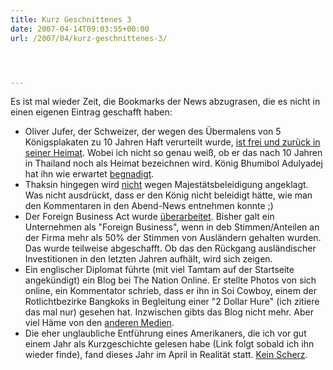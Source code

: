 ```yaml
---
title: Kurz Geschnittenes 3
date: 2007-04-14T09:03:55+00:00
url: /2007/04/kurz-geschnittenes-3/




---
```

Es ist mal wieder Zeit, die Bookmarks der News abzugrasen, die es nicht in einen eigenen Eintrag geschafft haben:

* Oliver Jufer, der Schweizer, der wegen des Übermalens von 5 Königsplakaten zu 10 Jahren Haft verurteilt wurde, [ist frei und zurück in seiner Heimat][1]. Wobei ich nicht so genau weiß, ob er das nach 10 Jahren in Thailand noch als Heimat bezeichnen wird. König Bhumibol Adulyadej hat ihn wie erwartet [begnadigt][2].
* Thaksin hingegen wird [nicht][3] wegen Majestätsbeleidigung angeklagt. Was nicht ausdrückt, dass er den König nicht beleidigt hätte, wie man den Kommentaren in den Abend-News entnehmen konnte ;)
* Der Foreign Business Act wurde [überarbeitet][4]. Bisher galt ein Unternehmen als "Foreign Business", wenn in deb Stimmen/Anteilen an der Firma mehr als 50% der Stimmen von Ausländern gehalten wurden. Das wurde teilweise abgeschafft. Ob das den Rückgang ausländischer Investitionen in den letzten Jahren aufhält, wird sich zeigen.
* Ein englischer Diplomat führte (mit viel Tamtam auf der Startseite angekündigt) ein Blog bei The Nation Online. Er stellte Photos von sich online, ein Kommentator schrieb, dass er ihn in Soi Cowboy, einem der Rotlichtbezirke Bangkoks in Begleitung einer "2 Dollar Hure" (ich zitiere das mal nur) gesehen hat. Inzwischen gibts das Blog nicht mehr. Aber viel Häme von den [anderen Medien][5].
* Die eher unglaubliche Entführung eines Amerikaners, die ich vor gut einem Jahr als Kurzgeschichte gelesen habe (Link folgt sobald ich ihn wieder finde), fand dieses Jahr im April in Realität statt. [Kein Scherz][6].

 [1]: http://www.nationmultimedia.com/2007/04/13/headlines/headlines_30031828.php
 [2]: http://edition.cnn.com/2007/WORLD/asiapcf/04/12/thai.king.ap/index.html?eref=edition_asia
 [3]: http://www.nationmultimedia.com/2007/04/10/headlines/headlines_30031587.php
 [4]: http://www.nationmultimedia.com/breakingnews/read.php?newsid=30031582
 [5]: http://www.bangkokpost.com/breaking_news/breakingnews.php?id=118065
 [6]: http://www.nationmultimedia.com/breakingnews/read.php?newsid=30031858
